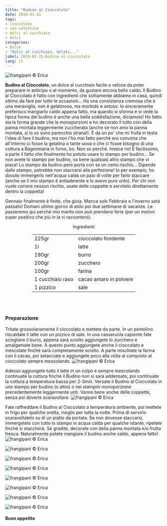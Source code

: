 ```yaml
---
title: "Budino al Cioccolato"
date: 2019-01-31
tags:
- cioccolato
- san valentino
- dolci al cucchiaio
- dolci
categories:
- Dolce
- "Dolci al cucchiaio, Gelati..."
label: 2019-01-31-budino-al-cioccolato
lang: it
---
```

![](header.jpeg "frangipani © Erica")

**Budino al Cioccolato**, un dolce al cucchiaio facile e veloce da poter preparare in anticipo o al momento, da gustare ancora bello caldo. Il Budino al Cioccolato è fatto con ingredienti che solitamente abbiamo in casa, quindi ottimo da fare per tutte le occasioni... Ha una consistenza cremosa che è una meraviglia, non è gelatinoso, ma morbido e setoso. Io sinceramente preferisco mangiarlo caldo appena fatto, ma quando si sforma e si vede la tipica forma del budino è anche una bella soddisfazione, diciamolo! Ho fatto sia la forma grande che le monoporzioni e ho decorato il tutto con della panna montata leggermente zuccherata (anche se non amo la panna montata, si lo so sono parecchio strana!). È da un po' che mi frulla in testa l'idea di fare il budino, ma non l'ho mai fatto perché ero convinta che all'interno ci fosse la gelatina o tante uova o che ci fosse bisogno di una cottura a Bagnomaria in forno, bo. Non so perché. Invece no! È facilissimo, a parte il fatto che finalmente ho potuto usare lo stampo per budino... Se non avete lo stampo per budino, va bene qualsiasi altro stampo che vi piace! Lo stampo da budino però porta con se un certo rischio... Dipende dallo stampo, potrebbe non staccarsi alla perfezione! Io per esempio, ho dovuto immergerlo nell'acqua calda un paio di volte per farlo staccare (anche se il mio stampo è antiaderente e lo avevo pure unto). Per chi non vuole correre nessun rischio, usate delle coppette e servitelo direttamente dentro la coppetta!

Gennaio finalmente è finito, che gioia. Manca solo Febbraio e l'inverno sarà passato! Domani ultimo giorno di asilo poi due settimane di vacanze. Le passeremo qui perché mio marito non può prendersi ferie (per un motivo super positivo che più in la vi racconterò).

<div id="wrapper" style="text-align: center">
  <div id="yourdiv" style="display: inline-block;">
    <div class="ingredients" itemscope itemtype="http://schema.org/Recipe">
      <span itemprop="name" style="display:none;">Budino al Cioccolato</span>
      <span itemprop="recipeCategory" style="display:none;">Dolce</span>
      <img itemprop="image" style="display:none;" class="ignore-gallery-item" src="header.jpeg"/>
      <span itemprop="author" style="display:none;">Erica Raiano</span>
      <span itemprop="description" style="display:none;">Budino al Cioccolato, un dolce al cucchiaio facile e veloce da poter preparare in anticipo o al momento, da gustare ancora bello caldo.</span>
      <div class="ingredients-title">Ingredienti</div>
      <table>
        <tbody>
          </tr>
          <tr itemprop="recipeIngredient">
            <td>225gr</td>
            <td>cioccolato fondente</td>
          </tr>
          <tr itemprop="recipeIngredient">
            <td>1l</td>
            <td>latte</td>
          </tr>
          <tr itemprop="recipeIngredient">
            <td>190gr</td>
            <td>burro</td>
          </tr>
          <tr itemprop="recipeIngredient">
            <td>200gr</td>
            <td>zucchero</td>
          </tr>
          <tr itemprop="recipeIngredient">
            <td>100gr</td>
            <td>farina</td>
          </tr>
          <tr itemprop="recipeIngredient">
            <td>1 cucchiaio raso</td>
            <td>cacao amaro in polvere</td>
          </tr>
          <tr itemprop="recipeIngredient">
            <td>1 pizzico</td>
            <td>sale</td>
          </tr>
        </tbody>
      </table>
      <br></br>
    </div>
  </div>
</div>


<h3>
  <font color="grey">
    <i class="fa-solid fa-gears"></i>
  </font> Preparazione
</h3>

Tritate grossolanamente il cioccolato e mettete da parte. In un pentolino riscaldate il latte con un pizzico di sale. In una casseruola capiente fate sciogliere il burro, appena sarà sciolto aggiungete lo zucchero e amalgamate bene. A questo punto aggiungete anche il cioccolato e mescolate finché sarà completamente sciolto. A parte mischiate la farina con il cacao, poi setacciate e aggiungete poco alla volta al composto al cioccolato sempre mescolando.
![](cioccolato.jpeg "frangipani © Erica")

Adesso aggiungete tutto il latte in un colpo e sempre mescolando continuate la cottura finché il Budino non si sarà addensato, poi continuate la cottura a temperatura bassa per 2-3min. Versate il Budino al Cioccolato in uno stampo per budino (o altro) o nei stampini monoporzione precedentemente leggermente unti. Vanno bene anche delle coppette, senza poi doverle scaravoltare. 
![](teglia.jpeg "frangipani © Erica")

Fate raffreddare il Budino al Cioccolato a temperatura ambiente, poi mettete in frigo per qualche oretta, meglio per tutta la notte. Prima di servirlo scaravoltatelo su di un piatto da portata. Se non dovesse staccarsi, immergetelo con tutto lo stampo in acqua calda per qualche istante, ripetete finché si staccherà. Se gradite, decorate con della panna montata e/o frutta fresca. Naturalmente potete mangiare il budino anche caldo, appena fatto!
![](risultato1.jpeg "frangipani © Erica")

![](risultato2.jpeg "frangipani © Erica")

![](risultato3.jpeg "frangipani © Erica")

![](risultato4.jpeg "frangipani © Erica")

![](risultato5.jpeg "frangipani © Erica")

![](risultato6.jpeg "frangipani © Erica")

![](risultato7.jpeg "frangipani © Erica")

![](risultato8.jpeg "frangipani © Erica")

<h4>Buon appetito
  <font color="red">
    <i class="fa-regular fa-face-smile"></i>
  </font>
</h4>
